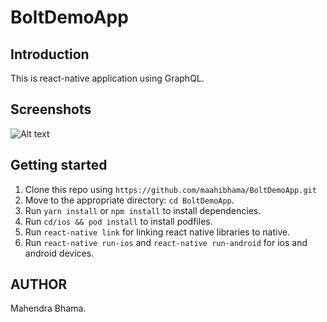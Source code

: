 # BoltDemoApp

## Introduction

This is react-native application using GraphQL.

## Screenshots
![Alt text](https://github.com/maahibhama/BoltDemoApp/blob/master/src/Assets/Screenshots/Simulator%20Screen%20Shot%20-%20iPhone%20X%20-%202019-01-25%20at%2020.10.03.png "First Screenshot")

## Getting started

1. Clone this repo using `https://github.com/maahibhama/BoltDemoApp.git`
2. Move to the appropriate directory: `cd BoltDemoApp`.
3. Run `yarn install` or `npm install` to install dependencies.
4. Run `cd/ios && pod install` to install podfiles. 
4. Run `react-native link` for linking react native libraries to native.
4. Run `react-native run-ios` and `react-native run-android` for ios and android devices.

## AUTHOR

Mahendra Bhama.
